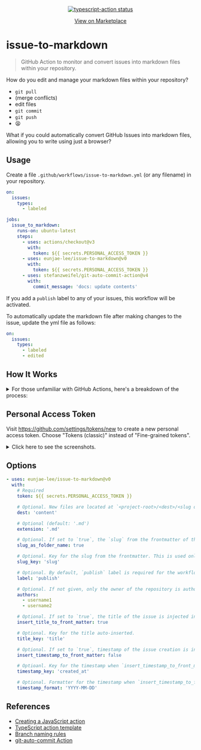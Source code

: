 <p align="center">
  <a href="https://github.com/eunjae-lee/issue-to-markdown/actions"><img alt="typescript-action status" src="https://github.com/eunjae-lee/issue-to-markdown/workflows/build-test/badge.svg"></a>
</p>
<p align="center">
  <a href="https://github.com/marketplace/actions/issue-to-markdown">View on Marketplace</a>
</p>

# issue-to-markdown

> GitHub Action to monitor and convert issues into markdown files within your repository.

How do you edit and manage your markdown files within your repository?

- `git pull`
- (merge conflicts)
- edit files
- `git commit`
- `git push`
- 😫

What if you could automatically convert GitHub Issues into markdown files, allowing you to write using just a browser?

## Usage

Create a file `.github/workflows/issue-to-markdown.yml` (or any filename) in your repository.

```yml
on:
  issues:
    types:
      - labeled

jobs:
  issue_to_markdown:
    runs-on: ubuntu-latest
    steps:
      - uses: actions/checkout@v3
        with:
          token: ${{ secrets.PERSONAL_ACCESS_TOKEN }}
      - uses: eunjae-lee/issue-to-markdown@v0
        with:
          token: ${{ secrets.PERSONAL_ACCESS_TOKEN }}
      - uses: stefanzweifel/git-auto-commit-action@v4
        with:
          commit_message: 'docs: update contents'
```

If you add a `publish` label to any of your issues, this workflow will be activated.

To automatically update the markdown file after making changes to the issue, update the yml file as follows:

```yml
on:
  issues:
    types:
      - labeled
      - edited
```

## How It Works

<details>
<summary>
For those unfamiliar with GitHub Actions, here's a breakdown of the process:
</summary>

1. In this step, the repository is cloned. A personal access token must be provided as token to allow the workflow to commit and push changes to the remote.

```yml
- uses: actions/checkout@v3
  with:
    token: ${{ secrets.PERSONAL_ACCESS_TOKEN }}
```

2. In this step, the issue is transformed into a markdown file, located in its own folder (default location: `content/<slug or issue_number>/index.md`). The token is also necessary here.

```yml
- uses: eunjae-lee/issue-to-markdown@v0
  with:
    token: ${{ secrets.PERSONAL_ACCESS_TOKEN }}
```

3. In this step, changes are committed and pushed to the remote. For more information on customizing the commit, refer to [this](https://github.com/stefanzweifel/git-auto-commit-action).

```yml
- uses: stefanzweifel/git-auto-commit-action@v4
  with:
    commit_message: 'docs: update contents'
```

</details>

## Personal Access Token

Visit https://github.com/settings/tokens/new to create a new personal access token. Choose "Tokens (classic)" instead of "Fine-grained tokens".

<details>
<summary>
Click here to see the screenshots.
</summary>

### 1. Create a personal access token just like the screenshot at https://github.com/settings/tokens/new

![creating personal access token](./public/creating_personal_access_token.png)

### 2. Go to the Settings and add it into the Repository secrets.

![setting personal access token](./public/setting_personal_access_token.png)

</details>

## Options

```yml
- uses: eunjae-lee/issue-to-markdown@v0
  with:
    # Required
    token: ${{ secrets.PERSONAL_ACCESS_TOKEN }}

    # Optional. New files are located at `<project-root>/<dest>/<slug or issue_number>/index.md`. (default: 'content')
    dest: 'content'

    # Optional (default: '.md')
    extension: '.md'

    # Optional. If set to `true`, the `slug` from the frontmatter of the issue body will be used as the folder name instead of `issue_number`. If set to `false`, only `issue_number` is used. (default: true)
    slug_as_folder_name: true

    # Optional. Key for the slug from the frontmatter. This is used only when `slug_as_folder_name` is `true`. (`slug` by default.)
    slug_key: 'slug'

    # Optional. By default, `publish` label is required for the workflow to work.
    label: 'publish'

    # Optional. If not given, only the owner of the repository is authorized to perform this Action. Otherwise, it will fail.
    authors:
      - username1
      - username2

    # Optional. If set to `true`, the title of the issue is injected into the frontmatter of the generated file. (default: true)
    insert_title_to_front_matter: true

    # Optional. Key for the title auto-inserted.
    title_key: 'title'

    # Optional. If set to `true`, timestamp of the issue creation is inserted into the frontmatter of the generated file. (default: false)
    insert_timestamp_to_front_matter: false

    # Optioanl. Key for the timestamp when `insert_timestamp_to_front_matter` is true. (default: 'created_at')
    timestamp_key: 'created_at'

    # Optional. Formatter for the timestamp when `insert_timestamp_to_front_matter` is true. (default: 'YYYY-MM-DD', based on Day.js)
    timestamp_format: 'YYYY-MM-DD'
```

## References

- [Creating a JavaScript action](https://docs.github.com/en/actions/creating-actions/creating-a-javascript-action)
- [TypeScript action template](https://github.com/actions/typescript-action)
- [Branch naming rules](https://github.com/deepakputhraya/action-pr-title)
- [git-auto-commit Action](https://github.com/stefanzweifel/git-auto-commit-action)
